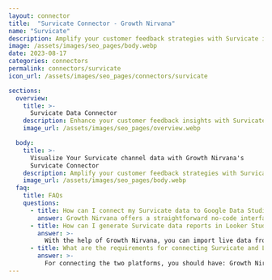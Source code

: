 ```yaml
---
layout: connector
title:  "Survicate Connector - Growth Nirvana"
name: "Survicate"
description: Amplify your customer feedback strategies with Survicate insights integrated into Looker Studio.
image: /assets/images/seo_pages/body.webp
date: 2023-08-17
categories: connectors
permalink: connectors/survicate
icon_url: /assets/images/seo_pages/connectors/survicate

sections:
  overview:
    title: >-
      Survicate Data Connector
    description: Enhance your customer feedback insights with Survicate integration. Seamlessly merge customer feedback data from Survicate with Looker Studio's analytical capabilities, unlocking insights that shape customer satisfaction strategies, feedback analysis, and operational excellence.
    image_url: /assets/images/seo_pages/overview.webp

  body:
    title: >-
      Visualize Your Survicate channel data with Growth Nirvana's
      Survicate Connector
    description: Amplify your customer feedback strategies with Survicate insights integrated into Looker Studio.
    image_url: /assets/images/seo_pages/body.webp
  faq:
    title: FAQs
    questions:
      - title: How can I connect my Survicate data to Google Data Studio/Looker Studio?
        answer: Growth Nirvana offers a straightforward no-code interface to connect to Survicate data sources.
      - title: How can I generate Survicate data reports in Looker Studio?
        answer: >-
          With the help of Growth Nirvana, you can import live data from Survicate into Looker Studio. These data can be viewed in charts, tables, and dashboards to generate branded reports that can be shared instantly.
      - title: What are the requirements for connecting Survicate and Looker Studio?
        answer: >-
          For connecting the two platforms, you should have: Growth Nirvana Account and Survicate Ads Account
---
```


